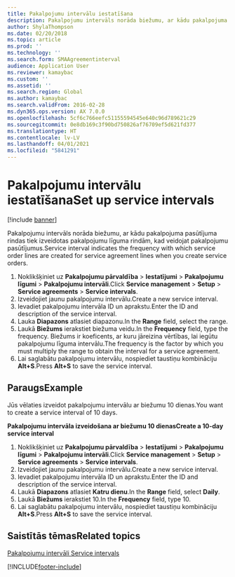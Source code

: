 ```yaml
---
title: Pakalpojumu intervālu iestatīšana
description: Pakalpojumu intervāls norāda biežumu, ar kādu pakalpojuma pasūtījuma rindas tiek izveidotas pakalpojumu līguma rindām, kad veidojat pakalpojumu pasūtījumus.
author: ShylaThompson
ms.date: 02/20/2018
ms.topic: article
ms.prod: ''
ms.technology: ''
ms.search.form: SMAAgreementinterval
audience: Application User
ms.reviewer: kamaybac
ms.custom: ''
ms.assetid: ''
ms.search.region: Global
ms.author: kamaybac
ms.search.validFrom: 2016-02-28
ms.dyn365.ops.version: AX 7.0.0
ms.openlocfilehash: 5cf6c766eefc51155594545e640c96d789621c29
ms.sourcegitcommit: 0e8db169c3f90bd750826af76709ef5d621fd377
ms.translationtype: HT
ms.contentlocale: lv-LV
ms.lasthandoff: 04/01/2021
ms.locfileid: "5841291"
---
```

# <a name="set-up-service-intervals"></a><span data-ttu-id="722d9-103">Pakalpojumu intervālu iestatīšana</span><span class="sxs-lookup"><span data-stu-id="722d9-103">Set up service intervals</span></span>  

[!include [banner](../includes/banner.md)]

<span data-ttu-id="722d9-104">Pakalpojumu intervāls norāda biežumu, ar kādu pakalpojuma pasūtījuma rindas tiek izveidotas pakalpojumu līguma rindām, kad veidojat pakalpojumu pasūtījumus.</span><span class="sxs-lookup"><span data-stu-id="722d9-104">Service interval indicates the frequency with which service order lines are created for service agreement lines when you create service orders.</span></span>

1. <span data-ttu-id="722d9-105">Noklikšķiniet uz **Pakalpojumu pārvaldība** \> **Iestatījumi** \> **Pakalpojumu līgumi** \> **Pakalpojumu intervāli**.</span><span class="sxs-lookup"><span data-stu-id="722d9-105">Click **Service management** \> **Setup** \> **Service agreements** \> **Service intervals**.</span></span>
2. <span data-ttu-id="722d9-106">Izveidojiet jaunu pakalpojumu intervālu.</span><span class="sxs-lookup"><span data-stu-id="722d9-106">Create a new service interval.</span></span>
3. <span data-ttu-id="722d9-107">Ievadiet pakalpojumu intervāla ID un aprakstu.</span><span class="sxs-lookup"><span data-stu-id="722d9-107">Enter the ID and description of the service interval.</span></span>
4. <span data-ttu-id="722d9-108">Lauka **Diapazons** atlasiet diapazonu.</span><span class="sxs-lookup"><span data-stu-id="722d9-108">In the **Range** field, select the range.</span></span>
5. <span data-ttu-id="722d9-109">Laukā **Biežums** ierakstiet biežuma veidu.</span><span class="sxs-lookup"><span data-stu-id="722d9-109">In the **Frequency** field, type the frequency.</span></span> <span data-ttu-id="722d9-110">Biežums ir koeficents, ar kuru jāreizina vērtības, lai iegūtu pakalpojumu līguma intervālu.</span><span class="sxs-lookup"><span data-stu-id="722d9-110">The frequency is the factor by which you must multiply the range to obtain the interval for a service agreement.</span></span>
6. <span data-ttu-id="722d9-111">Lai saglabātu pakalpojumu intervālu, nospiediet taustiņu kombināciju **Alt+S**.</span><span class="sxs-lookup"><span data-stu-id="722d9-111">Press **Alt+S** to save the service interval.</span></span>

## <a name="example"></a><span data-ttu-id="722d9-112">Paraugs</span><span class="sxs-lookup"><span data-stu-id="722d9-112">Example</span></span>

<span data-ttu-id="722d9-113">Jūs vēlaties izveidot pakalpojumu intervālu ar biežumu 10 dienas.</span><span class="sxs-lookup"><span data-stu-id="722d9-113">You want to create a service interval of 10 days.</span></span>

<span data-ttu-id="722d9-114">**Pakalpojumu intervāla izveidošana ar biežumu 10 dienas**</span><span class="sxs-lookup"><span data-stu-id="722d9-114">**Create a 10-day service interval**</span></span>

1. <span data-ttu-id="722d9-115">Noklikšķiniet uz **Pakalpojumu pārvaldība** \> **Iestatījumi** \> **Pakalpojumu līgumi** \> **Pakalpojumu intervāli**.</span><span class="sxs-lookup"><span data-stu-id="722d9-115">Click **Service management** \> **Setup** \> **Service agreements** \> **Service intervals**.</span></span>
2. <span data-ttu-id="722d9-116">Izveidojiet jaunu pakalpojumu intervālu.</span><span class="sxs-lookup"><span data-stu-id="722d9-116">Create a new service interval.</span></span>
3. <span data-ttu-id="722d9-117">Ievadiet pakalpojumu intervāla ID un aprakstu.</span><span class="sxs-lookup"><span data-stu-id="722d9-117">Enter the ID and description of the service interval.</span></span>
4. <span data-ttu-id="722d9-118">Laukā **Diapazons** atlasiet **Katru dienu**.</span><span class="sxs-lookup"><span data-stu-id="722d9-118">In the **Range** field, select **Daily**.</span></span>
5. <span data-ttu-id="722d9-119">Laukā **Biežums** ierakstiet 10.</span><span class="sxs-lookup"><span data-stu-id="722d9-119">In the **Frequency** field, type 10.</span></span>
6. <span data-ttu-id="722d9-120">Lai saglabātu pakalpojumu intervālu, nospiediet taustiņu kombināciju **Alt+S**.</span><span class="sxs-lookup"><span data-stu-id="722d9-120">Press **Alt+S** to save the service interval.</span></span>

## <a name="related-topics"></a><span data-ttu-id="722d9-121">Saistītās tēmas</span><span class="sxs-lookup"><span data-stu-id="722d9-121">Related topics</span></span>

[<span data-ttu-id="722d9-122">Pakalpojumu intervāli </span><span class="sxs-lookup"><span data-stu-id="722d9-122">Service intervals</span></span>](service-intervals.md)  


[!INCLUDE[footer-include](../../includes/footer-banner.md)]